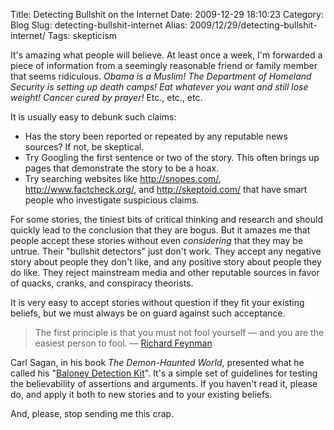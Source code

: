 Title: Detecting Bullshit on the Internet
Date: 2009-12-29 18:10:23
Category: Blog
Slug: detecting-bullshit-internet
Alias: 2009/12/29/detecting-bullshit-internet/
Tags: skepticism


It's amazing what people will believe. At least once a week, I'm forwarded a piece of information from a seemingly reasonable friend or family member that seems ridiculous. *Obama is a Muslim!* *The Department of Homeland Security is setting up death camps!* *Eat whatever you want and still lose weight!* *Cancer cured by prayer!* Etc., etc., etc.

It is usually easy to debunk such claims:

- Has the story been reported or repeated by any reputable news sources? If not, be skeptical.
- Try Googling the first sentence or two of the story. This often brings up pages that demonstrate the story to be a hoax.
- Try searching websites like http://snopes.com/, http://www.factcheck.org/, and http://skeptoid.com/ that have smart people who investigate suspicious claims.

For some stories, the tiniest bits of critical thinking and research and should quickly lead to the conclusion that they are bogus. But it amazes me that people accept these stories without even *considering* that they may be untrue. Their "bullshit detectors" just don't work. They accept any negative story about people they don't like, and any positive story about people they do like. They reject mainstream media and other reputable sources in favor of quacks, cranks, and conspiracy theorists.

It is very easy to accept stories without question if they fit your existing beliefs, but we must always be on guard against such acceptance.

> The first principle is that you must not fool yourself — and you are the easiest person to fool.
> — [Richard Feynman](http://en.wikipedia.org/wiki/Richard_Feynman)

Carl Sagan, in his book *The Demon-Haunted World*, presented what he called his "[Baloney Detection Kit](http://www.xenu.net/archive/baloney_detection.html)". It's a simple set of guidelines for testing the believability of assertions and arguments. If you haven't read it, please do, and apply it both to new stories and to your existing beliefs.

And, please, stop sending me this crap.

